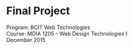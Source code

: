 # Final Project

Program: BCIT Web Technologies <br>
Course: MDIA 1205 - Web Design Technologies I<br>
December 2015
